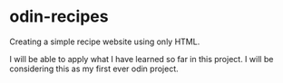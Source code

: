 # odin-recipes

Creating a simple recipe website using only HTML.

I will be able to apply what I have learned so far in this project. I will be considering this as my first ever odin project.